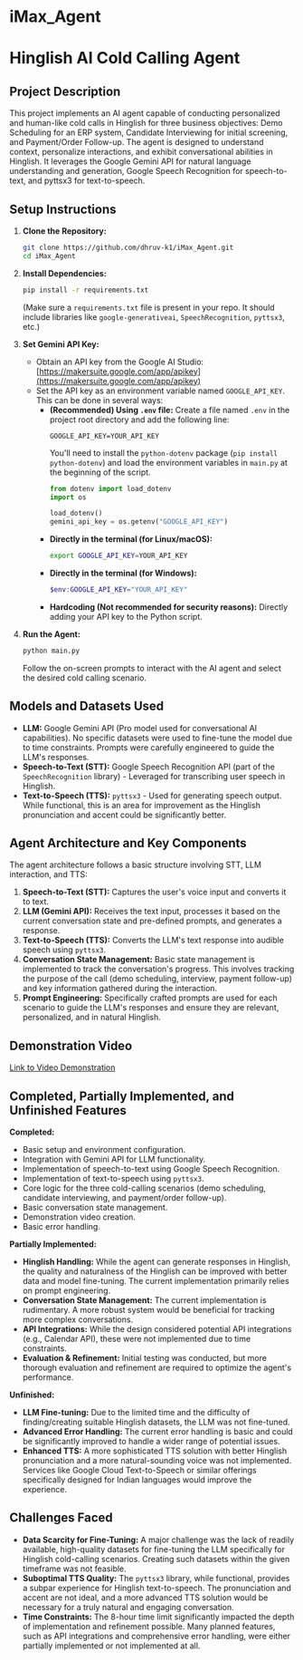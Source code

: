 # iMax_Agent
# Hinglish AI Cold Calling Agent

## Project Description

This project implements an AI agent capable of conducting personalized and human-like cold calls in Hinglish for three business objectives: Demo Scheduling for an ERP system, Candidate Interviewing for initial screening, and Payment/Order Follow-up. The agent is designed to understand context, personalize interactions, and exhibit conversational abilities in Hinglish.  It leverages the Google Gemini API for natural language understanding and generation, Google Speech Recognition for speech-to-text, and pyttsx3 for text-to-speech.

## Setup Instructions

1.  **Clone the Repository:**
    ```bash
    git clone https://github.com/dhruv-k1/iMax_Agent.git
    cd iMax_Agent
    ```

2.  **Install Dependencies:**
    ```bash
    pip install -r requirements.txt
    ```
    (Make sure a `requirements.txt` file is present in your repo.  It should include libraries like `google-generativeai`, `SpeechRecognition`, `pyttsx3`, etc.)

3.  **Set Gemini API Key:**
    *   Obtain an API key from the Google AI Studio: [https://makersuite.google.com/app/apikey](https://makersuite.google.com/app/apikey)
    *   Set the API key as an environment variable named `GOOGLE_API_KEY`. This can be done in several ways:
        *   **(Recommended) Using `.env` file:** Create a file named `.env` in the project root directory and add the following line:
            ```
            GOOGLE_API_KEY=YOUR_API_KEY
            ```
            You'll need to install the `python-dotenv` package (`pip install python-dotenv`) and load the environment variables in `main.py` at the beginning of the script.
            ```python
            from dotenv import load_dotenv
            import os

            load_dotenv()
            gemini_api_key = os.getenv("GOOGLE_API_KEY")
            ```
        *   **Directly in the terminal (for Linux/macOS):**
            ```bash
            export GOOGLE_API_KEY=YOUR_API_KEY
            ```
        *   **Directly in the terminal (for Windows):**
            ```powershell
            $env:GOOGLE_API_KEY="YOUR_API_KEY"
            ```
        *   **Hardcoding (Not recommended for security reasons):** Directly adding your API key to the Python script.

4.  **Run the Agent:**
    ```bash
    python main.py
    ```
    Follow the on-screen prompts to interact with the AI agent and select the desired cold calling scenario.

## Models and Datasets Used

*   **LLM:** Google Gemini API (Pro model used for conversational AI capabilities). No specific datasets were used to fine-tune the model due to time constraints. Prompts were carefully engineered to guide the LLM's responses.
*   **Speech-to-Text (STT):** Google Speech Recognition API (part of the `SpeechRecognition` library) - Leveraged for transcribing user speech in Hinglish.
*   **Text-to-Speech (TTS):** `pyttsx3` - Used for generating speech output.  While functional, this is an area for improvement as the Hinglish pronunciation and accent could be significantly better.

## Agent Architecture and Key Components

The agent architecture follows a basic structure involving STT, LLM interaction, and TTS:

1.  **Speech-to-Text (STT):** Captures the user's voice input and converts it to text.
2.  **LLM (Gemini API):** Receives the text input, processes it based on the current conversation state and pre-defined prompts, and generates a response.
3.  **Text-to-Speech (TTS):** Converts the LLM's text response into audible speech using `pyttsx3`.
4.  **Conversation State Management:**  Basic state management is implemented to track the conversation's progress.  This involves tracking the purpose of the call (demo scheduling, interview, payment follow-up) and key information gathered during the interaction.
5.  **Prompt Engineering:**  Specifically crafted prompts are used for each scenario to guide the LLM's responses and ensure they are relevant, personalized, and in natural Hinglish.

## Demonstration Video

[Link to Video Demonstration](https://drive.google.com/file/d/1VZoPNuzHhFBjP3yWY04UyhwWypeLci9K/view?usp=drive_link)

## Completed, Partially Implemented, and Unfinished Features

**Completed:**

*   Basic setup and environment configuration.
*   Integration with Gemini API for LLM functionality.
*   Implementation of speech-to-text using Google Speech Recognition.
*   Implementation of text-to-speech using `pyttsx3`.
*   Core logic for the three cold-calling scenarios (demo scheduling, candidate interviewing, and payment/order follow-up).
*   Basic conversation state management.
*   Demonstration video creation.
*   Basic error handling.

**Partially Implemented:**

*   **Hinglish Handling:** While the agent can generate responses in Hinglish, the quality and naturalness of the Hinglish can be improved with better data and model fine-tuning. The current implementation primarily relies on prompt engineering.
*   **Conversation State Management:** The current implementation is rudimentary. A more robust system would be beneficial for tracking more complex conversations.
*   **API Integrations:** While the design considered potential API integrations (e.g., Calendar API), these were not implemented due to time constraints.
*   **Evaluation & Refinement:**  Initial testing was conducted, but more thorough evaluation and refinement are required to optimize the agent's performance.

**Unfinished:**

*   **LLM Fine-tuning:**  Due to the limited time and the difficulty of finding/creating suitable Hinglish datasets, the LLM was not fine-tuned.
*   **Advanced Error Handling:** The current error handling is basic and could be significantly improved to handle a wider range of potential issues.
*   **Enhanced TTS:**  A more sophisticated TTS solution with better Hinglish pronunciation and a more natural-sounding voice was not implemented. Services like Google Cloud Text-to-Speech or similar offerings specifically designed for Indian languages would improve the experience.

## Challenges Faced

*   **Data Scarcity for Fine-Tuning:**  A major challenge was the lack of readily available, high-quality datasets for fine-tuning the LLM specifically for Hinglish cold-calling scenarios. Creating such datasets within the given timeframe was not feasible.
*   **Suboptimal TTS Quality:** The `pyttsx3` library, while functional, provides a subpar experience for Hinglish text-to-speech. The pronunciation and accent are not ideal, and a more advanced TTS solution would be necessary for a truly natural and engaging conversation.
*   **Time Constraints:**  The 8-hour time limit significantly impacted the depth of implementation and refinement possible. Many planned features, such as API integrations and comprehensive error handling, were either partially implemented or not implemented at all.
